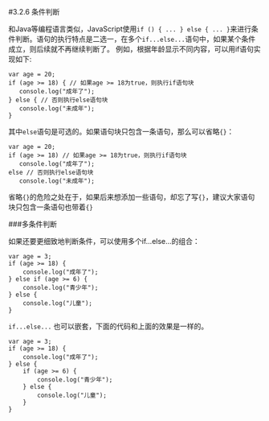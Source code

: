 #3.2.6 条件判断

和Java等编程语言类似，JavaScript使用```if () { ... } else { ... }```来进行条件判断。语句的执行特点是二选一，在多个```if...else...```语句中，如果某个条件成立，则后续就不再继续判断了。
例如，根据年龄显示不同内容，可以用if语句实现如下:
```
var age = 20;
if (age >= 18) { // 如果age >= 18为true，则执行if语句块
   console.log("成年了");
} else { // 否则执行else语句块
   console.log("未成年");
}
```
其中`else`语句是可选的。如果语句块只包含一条语句，那么可以省略`{}`：

```
var age = 20;
if (age >= 18) // 如果age >= 18为true，则执行if语句块
   console.log("成年了");
else // 否则执行else语句块
   console.log("未成年");
```
省略`{}`的危险之处在于，如果后来想添加一些语句，却忘了写`{}`，建议大家语句块只包含一条语句也带着`{}`


###多条件判断

如果还要更细致地判断条件，可以使用多个if...else...的组合：
```
var age = 3;
if (age >= 18) {
    console.log("成年了");
} else if (age >= 6) {
    console.log("青少年");
} else {
    console.log("儿童");
}
```

`if...else...` 也可以嵌套，下面的代码和上面的效果是一样的。
```
var age = 3;
if (age >= 18) {
    console.log("成年了");
} else {
    if (age >= 6) {
        console.log("青少年");
    } else {
        console.log("儿童");
    }
}
```